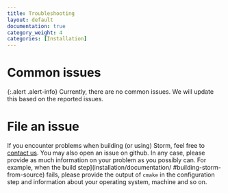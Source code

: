 ```yaml
---
title: Troubleshooting
layout: default
documentation: true
category_weight: 4
categories: [Installation]
---
```


# Common issues

{:.alert .alert-info}
Currently, there are no common issues. We will update this based on the reported issues.

# File an issue

If you encounter problems when building (or using) Storm, feel free to [contact us](about.html#people-behind-storm). You may also open an issue on github. In any case, please provide as much information on your problem as you possibly can. For example, when the build step](installation/documentation/ #building-storm-from-source) fails, please provide the output of `cmake` in the configuration step and information about your operating system, machine and so on.
